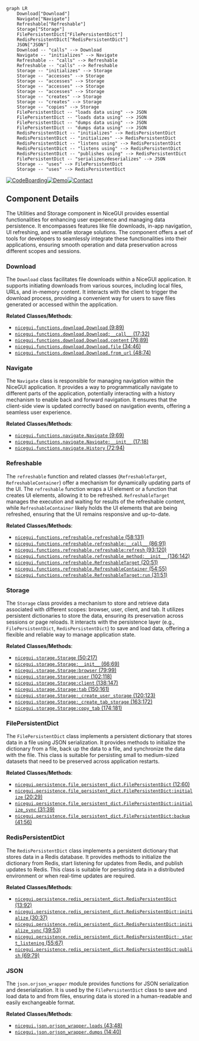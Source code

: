 ```mermaid
graph LR
    Download["Download"]
    Navigate["Navigate"]
    Refreshable["Refreshable"]
    Storage["Storage"]
    FilePersistentDict["FilePersistentDict"]
    RedisPersistentDict["RedisPersistentDict"]
    JSON["JSON"]
    Download -- "calls" --> Download
    Navigate -- "initializes" --> Navigate
    Refreshable -- "calls" --> Refreshable
    Refreshable -- "calls" --> Refreshable
    Storage -- "initializes" --> Storage
    Storage -- "accesses" --> Storage
    Storage -- "accesses" --> Storage
    Storage -- "accesses" --> Storage
    Storage -- "accesses" --> Storage
    Storage -- "creates" --> Storage
    Storage -- "creates" --> Storage
    Storage -- "copies" --> Storage
    FilePersistentDict -- "loads data using" --> JSON
    FilePersistentDict -- "loads data using" --> JSON
    FilePersistentDict -- "dumps data using" --> JSON
    FilePersistentDict -- "dumps data using" --> JSON
    RedisPersistentDict -- "initializes" --> RedisPersistentDict
    RedisPersistentDict -- "initializes" --> RedisPersistentDict
    RedisPersistentDict -- "listens using" --> RedisPersistentDict
    RedisPersistentDict -- "listens using" --> RedisPersistentDict
    RedisPersistentDict -- "publishes using" --> RedisPersistentDict
    FilePersistentDict -- "serializes/deserializes" --> JSON
    Storage -- "uses" --> FilePersistentDict
    Storage -- "uses" --> RedisPersistentDict
```
[![CodeBoarding](https://img.shields.io/badge/Generated%20by-CodeBoarding-9cf?style=flat-square)](https://github.com/CodeBoarding/GeneratedOnBoardings)[![Demo](https://img.shields.io/badge/Try%20our-Demo-blue?style=flat-square)](https://www.codeboarding.org/demo)[![Contact](https://img.shields.io/badge/Contact%20us%20-%20codeboarding@gmail.com-lightgrey?style=flat-square)](mailto:codeboarding@gmail.com)

## Component Details

The Utilities and Storage component in NiceGUI provides essential functionalities for enhancing user experience and managing data persistence. It encompasses features like file downloads, in-app navigation, UI refreshing, and versatile storage solutions. The component offers a set of tools for developers to seamlessly integrate these functionalities into their applications, ensuring smooth operation and data preservation across different scopes and sessions.

### Download
The `Download` class facilitates file downloads within a NiceGUI application. It supports initiating downloads from various sources, including local files, URLs, and in-memory content. It interacts with the client to trigger the download process, providing a convenient way for users to save files generated or accessed within the application.


**Related Classes/Methods**:

- <a href="https://github.com/zauberzeug/nicegui/blob/master/nicegui/functions/download.py#L9-L89" target="_blank" rel="noopener noreferrer">`nicegui.functions.download.Download` (9:89)</a>
- <a href="https://github.com/zauberzeug/nicegui/blob/master/nicegui/functions/download.py#L17-L32" target="_blank" rel="noopener noreferrer">`nicegui.functions.download.Download:__call__` (17:32)</a>
- <a href="https://github.com/zauberzeug/nicegui/blob/master/nicegui/functions/download.py#L76-L89" target="_blank" rel="noopener noreferrer">`nicegui.functions.download.Download.content` (76:89)</a>
- <a href="https://github.com/zauberzeug/nicegui/blob/master/nicegui/functions/download.py#L34-L46" target="_blank" rel="noopener noreferrer">`nicegui.functions.download.Download.file` (34:46)</a>
- <a href="https://github.com/zauberzeug/nicegui/blob/master/nicegui/functions/download.py#L48-L74" target="_blank" rel="noopener noreferrer">`nicegui.functions.download.Download.from_url` (48:74)</a>


### Navigate
The `Navigate` class is responsible for managing navigation within the NiceGUI application. It provides a way to programmatically navigate to different parts of the application, potentially interacting with a history mechanism to enable back and forward navigation. It ensures that the client-side view is updated correctly based on navigation events, offering a seamless user experience.


**Related Classes/Methods**:

- <a href="https://github.com/zauberzeug/nicegui/blob/master/nicegui/functions/navigate.py#L9-L69" target="_blank" rel="noopener noreferrer">`nicegui.functions.navigate.Navigate` (9:69)</a>
- <a href="https://github.com/zauberzeug/nicegui/blob/master/nicegui/functions/navigate.py#L17-L18" target="_blank" rel="noopener noreferrer">`nicegui.functions.navigate.Navigate:__init__` (17:18)</a>
- <a href="https://github.com/zauberzeug/nicegui/blob/master/nicegui/functions/navigate.py#L72-L94" target="_blank" rel="noopener noreferrer">`nicegui.functions.navigate.History` (72:94)</a>


### Refreshable
The `refreshable` function and related classes (`RefreshableTarget`, `RefreshableContainer`) offer a mechanism for dynamically updating parts of the UI. The `refreshable` function wraps a UI element or a function that creates UI elements, allowing it to be refreshed. `RefreshableTarget` manages the execution and waiting for results of the refreshable content, while `RefreshableContainer` likely holds the UI elements that are being refreshed, ensuring that the UI remains responsive and up-to-date.


**Related Classes/Methods**:

- <a href="https://github.com/zauberzeug/nicegui/blob/master/nicegui/functions/refreshable.py#L58-L131" target="_blank" rel="noopener noreferrer">`nicegui.functions.refreshable.refreshable` (58:131)</a>
- <a href="https://github.com/zauberzeug/nicegui/blob/master/nicegui/functions/refreshable.py#L86-L91" target="_blank" rel="noopener noreferrer">`nicegui.functions.refreshable.refreshable:__call__` (86:91)</a>
- <a href="https://github.com/zauberzeug/nicegui/blob/master/nicegui/functions/refreshable.py#L93-L120" target="_blank" rel="noopener noreferrer">`nicegui.functions.refreshable.refreshable:refresh` (93:120)</a>
- <a href="https://github.com/zauberzeug/nicegui/blob/master/nicegui/functions/refreshable.py#L136-L142" target="_blank" rel="noopener noreferrer">`nicegui.functions.refreshable.refreshable_method:__init__` (136:142)</a>
- <a href="https://github.com/zauberzeug/nicegui/blob/master/nicegui/functions/refreshable.py#L20-L51" target="_blank" rel="noopener noreferrer">`nicegui.functions.refreshable.RefreshableTarget` (20:51)</a>
- <a href="https://github.com/zauberzeug/nicegui/blob/master/nicegui/functions/refreshable.py#L54-L55" target="_blank" rel="noopener noreferrer">`nicegui.functions.refreshable.RefreshableContainer` (54:55)</a>
- <a href="https://github.com/zauberzeug/nicegui/blob/master/nicegui/functions/refreshable.py#L31-L51" target="_blank" rel="noopener noreferrer">`nicegui.functions.refreshable.RefreshableTarget:run` (31:51)</a>


### Storage
The `Storage` class provides a mechanism to store and retrieve data associated with different scopes: browser, user, client, and tab. It utilizes persistent dictionaries to store the data, ensuring its preservation across sessions or page reloads. It interacts with the persistence layer (e.g., `FilePersistentDict`, `RedisPersistentDict`) to save and load data, offering a flexible and reliable way to manage application state.


**Related Classes/Methods**:

- <a href="https://github.com/zauberzeug/nicegui/blob/master/nicegui/storage.py#L50-L217" target="_blank" rel="noopener noreferrer">`nicegui.storage.Storage` (50:217)</a>
- <a href="https://github.com/zauberzeug/nicegui/blob/master/nicegui/storage.py#L66-L69" target="_blank" rel="noopener noreferrer">`nicegui.storage.Storage:__init__` (66:69)</a>
- <a href="https://github.com/zauberzeug/nicegui/blob/master/nicegui/storage.py#L79-L99" target="_blank" rel="noopener noreferrer">`nicegui.storage.Storage:browser` (79:99)</a>
- <a href="https://github.com/zauberzeug/nicegui/blob/master/nicegui/storage.py#L102-L118" target="_blank" rel="noopener noreferrer">`nicegui.storage.Storage:user` (102:118)</a>
- <a href="https://github.com/zauberzeug/nicegui/blob/master/nicegui/storage.py#L138-L147" target="_blank" rel="noopener noreferrer">`nicegui.storage.Storage:client` (138:147)</a>
- <a href="https://github.com/zauberzeug/nicegui/blob/master/nicegui/storage.py#L150-L161" target="_blank" rel="noopener noreferrer">`nicegui.storage.Storage:tab` (150:161)</a>
- <a href="https://github.com/zauberzeug/nicegui/blob/master/nicegui/storage.py#L120-L123" target="_blank" rel="noopener noreferrer">`nicegui.storage.Storage:_create_user_storage` (120:123)</a>
- <a href="https://github.com/zauberzeug/nicegui/blob/master/nicegui/storage.py#L163-L172" target="_blank" rel="noopener noreferrer">`nicegui.storage.Storage:_create_tab_storage` (163:172)</a>
- <a href="https://github.com/zauberzeug/nicegui/blob/master/nicegui/storage.py#L174-L181" target="_blank" rel="noopener noreferrer">`nicegui.storage.Storage:copy_tab` (174:181)</a>


### FilePersistentDict
The `FilePersistentDict` class implements a persistent dictionary that stores data in a file using JSON serialization. It provides methods to initialize the dictionary from a file, back up the data to a file, and synchronize the data with the file. This class is suitable for persisting small to medium-sized datasets that need to be preserved across application restarts.


**Related Classes/Methods**:

- <a href="https://github.com/zauberzeug/nicegui/blob/master/nicegui/persistence/file_persistent_dict.py#L12-L60" target="_blank" rel="noopener noreferrer">`nicegui.persistence.file_persistent_dict.FilePersistentDict` (12:60)</a>
- <a href="https://github.com/zauberzeug/nicegui/blob/master/nicegui/persistence/file_persistent_dict.py#L20-L29" target="_blank" rel="noopener noreferrer">`nicegui.persistence.file_persistent_dict.FilePersistentDict:initialize` (20:29)</a>
- <a href="https://github.com/zauberzeug/nicegui/blob/master/nicegui/persistence/file_persistent_dict.py#L31-L39" target="_blank" rel="noopener noreferrer">`nicegui.persistence.file_persistent_dict.FilePersistentDict:initialize_sync` (31:39)</a>
- <a href="https://github.com/zauberzeug/nicegui/blob/master/nicegui/persistence/file_persistent_dict.py#L41-L56" target="_blank" rel="noopener noreferrer">`nicegui.persistence.file_persistent_dict.FilePersistentDict:backup` (41:56)</a>


### RedisPersistentDict
The `RedisPersistentDict` class implements a persistent dictionary that stores data in a Redis database. It provides methods to initialize the dictionary from Redis, start listening for updates from Redis, and publish updates to Redis. This class is suitable for persisting data in a distributed environment or when real-time updates are required.


**Related Classes/Methods**:

- <a href="https://github.com/zauberzeug/nicegui/blob/master/nicegui/persistence/redis_persistent_dict.py#L13-L92" target="_blank" rel="noopener noreferrer">`nicegui.persistence.redis_persistent_dict.RedisPersistentDict` (13:92)</a>
- <a href="https://github.com/zauberzeug/nicegui/blob/master/nicegui/persistence/redis_persistent_dict.py#L30-L37" target="_blank" rel="noopener noreferrer">`nicegui.persistence.redis_persistent_dict.RedisPersistentDict:initialize` (30:37)</a>
- <a href="https://github.com/zauberzeug/nicegui/blob/master/nicegui/persistence/redis_persistent_dict.py#L39-L53" target="_blank" rel="noopener noreferrer">`nicegui.persistence.redis_persistent_dict.RedisPersistentDict:initialize_sync` (39:53)</a>
- <a href="https://github.com/zauberzeug/nicegui/blob/master/nicegui/persistence/redis_persistent_dict.py#L55-L67" target="_blank" rel="noopener noreferrer">`nicegui.persistence.redis_persistent_dict.RedisPersistentDict:_start_listening` (55:67)</a>
- <a href="https://github.com/zauberzeug/nicegui/blob/master/nicegui/persistence/redis_persistent_dict.py#L69-L79" target="_blank" rel="noopener noreferrer">`nicegui.persistence.redis_persistent_dict.RedisPersistentDict:publish` (69:79)</a>


### JSON
The `json.orjson_wrapper` module provides functions for JSON serialization and deserialization. It is used by the `FilePersistentDict` class to save and load data to and from files, ensuring data is stored in a human-readable and easily exchangeable format.


**Related Classes/Methods**:

- <a href="https://github.com/zauberzeug/nicegui/blob/master/nicegui/json/orjson_wrapper.py#L43-L48" target="_blank" rel="noopener noreferrer">`nicegui.json.orjson_wrapper.loads` (43:48)</a>
- <a href="https://github.com/zauberzeug/nicegui/blob/master/nicegui/json/orjson_wrapper.py#L14-L40" target="_blank" rel="noopener noreferrer">`nicegui.json.orjson_wrapper.dumps` (14:40)</a>
